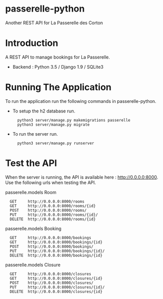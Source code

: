 # passerelle-python
Another REST API for La Passerelle des Corton

# Introduction

A REST API to manage bookings for La Passerelle.

* Backend : Python 3.5 / Django 1.9 / SQLite3 

# Running The Application

To run the application run the following commands in passerelle-python.

* To setup the h2 database run.

		python3 server/manage.py makemigrations passerelle
		python3 server/manage.py migrate

* To run the server run.

        python3 server/manage.py runserver

# Test the API

When the server is running, the API is available here : http://0.0.0.0:8000.
Use the following urls when testing the API.

passerelle.models Room

      GET     http://0.0.0.0:8000/rooms 
      GET     http://0.0.0.0:8000/rooms/{id} 
      POST    http://0.0.0.0:8000/rooms/ 
      PUT     http://0.0.0.0:8000/rooms/{id}/ 
      DELETE  http://0.0.0.0:8000/rooms/{id}
      
passerelle.models Booking      

      GET     http://0.0.0.0:8000/bookings 
      GET     http://0.0.0.0:8000/bookings/{id} 
      POST    http://0.0.0.0:8000/bookings/ 
      PUT     http://0.0.0.0:8000/bookings/{id}/ 
      DELETE  http://0.0.0.0:8000/bookings/{id} 

passerelle.models Closure
      
      GET     http://0.0.0.0:8000/closures 
      GET     http://0.0.0.0:8000/closures/{id} 
      POST    http://0.0.0.0:8000/closures/ 
      PUT     http://0.0.0.0:8000/closures/{id}/ 
      DELETE  http://0.0.0.0:8000/closures/{id} 


